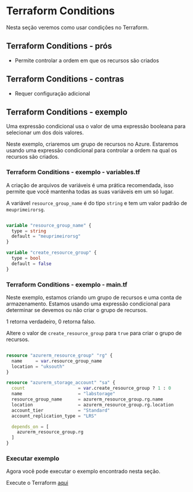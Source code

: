 # Terraform Conditions 

Nesta seção veremos como usar condições no Terraform.

## Terraform Conditions - prós

- Permite controlar a ordem em que os recursos são criados

## Terraform Conditions - contras

- Requer configuração adicional

## Terraform Conditions - exemplo

Uma expressão condicional usa o valor de uma expressão booleana para selecionar um dos dois valores.

Neste exemplo, criaremos um grupo de recursos no Azure. Estaremos usando uma expressão condicional para controlar a ordem na qual os recursos são criados.

### Terraform Conditions - exemplo - variables.tf

A criação de arquivos de variáveis ​​é uma prática recomendada, isso permite que você mantenha todas as suas variáveis ​​em um só lugar.

A variável `resource_group_name` é do tipo `string` e tem um valor padrão de `meuprimeirorsg`.

```terraform

variable "resource_group_name" {
  type = string
  default = "meuprimeirorsg"
}

variable "create_resource_group" {
  type = bool
  default = false
}

```


### Terraform Conditions - exemplo - main.tf

Neste exemplo, estamos criando um grupo de recursos e uma conta de armazenamento. Estamos usando uma expressão condicional para determinar se devemos ou não criar o grupo de recursos.

1 retorna verdadeiro, 0 retorna falso.

Altere o valor de `create_resource_group` para `true` para criar o grupo de recursos.

```terraform

resource "azurerm_resource_group" "rg" {
  name     = var.resource_group_name
  location = "uksouth"
}

resource "azurerm_storage_account" "sa" {
  count                    = var.create_resource_group ? 1 : 0
  name                     = "labstorage"
  resource_group_name      = azurerm_resource_group.rg.name
  location                 = azurerm_resource_group.rg.location
  account_tier             = "Standard"
  account_replication_type = "LRS"

  depends_on = [
    azurerm_resource_group.rg
  ]
}

```

### Executar exemplo

Agora você pode executar o exemplo encontrado nesta seção.

Execute o Terraform [aqui](https://github.com/thiago88sp/terraform-treinamento/tree/master/4-terraform-advanced/4-conditional-expressions/terraform)